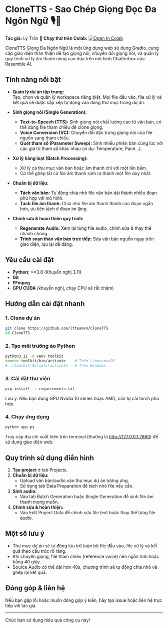 # CloneTTS - Sao Chép Giọng Đọc Đa Ngôn Ngữ 🎙️🧠

**Tác giả:** Lý Trần
**🚀 Chạy thử trên Colab:** [![Open In Colab](https://colab.research.google.com/assets/colab-badge.svg)]([https://colab.research.google.com/drive/1nmdU6vTKRBnjRxHDKudFxdCGbIB4Q3RM?usp=sharing](https://colab.research.google.com/drive/1ttXQ5GuMYm4ZPMrWNLFarm56efz8wDGt))

CloneTTS Giọng Đa Ngôn Ngữ là một ứng dụng web sử dụng Gradio, cung cấp giao diện thân thiện để tạo giọng nói, chuyển đổi giọng nói, và quản lý quy trình xử lý âm thanh nâng cao dựa trên mô hình Chatterbox của Resemble AI.

## Tính năng nổi bật

- **Quản lý dự án tập trung:**  
  Tạo, chọn và quản lý workspace riêng biệt. Mọi file đầu vào, file xử lý và kết quả sẽ được sắp xếp tự động vào đúng thư mục trong dự án.

- **Sinh giọng nói (Single Generation):**
    - **Text-to-Speech (TTS):** Sinh giọng nói chất lượng cao từ văn bản, có thể dùng file tham chiếu để clone giọng.
    - **Voice Conversion (VC):** Chuyển đổi đặc trưng giọng nói của file nguồn sang tham chiếu.
    - **Quét tham số (Parameter Sweep):** Sinh nhiều phiên bản cùng lúc với các giá trị tham số khác nhau (ví dụ: Temperature, Pace...).

- **Xử lý hàng loạt (Batch Processing):**
    - Xử lý cả thư mục văn bản hoặc âm thanh chỉ với một lần bấm.
    - Có thể ghép tất cả file âm thanh sinh ra thành một file duy nhất.

- **Chuẩn bị dữ liệu:**
    - **Tách văn bản:** Tự động chia nhỏ file văn bản dài thành nhiều đoạn phù hợp với mô hình.
    - **Tách file âm thanh:** Chia nhỏ file âm thanh thành các đoạn ngắn hơn, ưu tiên tách ở đoạn im lặng.

- **Chỉnh sửa & hoàn thiện quy trình:**
    - **Regenerate Audio:** Xem lại từng file audio, chỉnh sửa & thay thế nhanh chóng.
    - **Trình soạn thảo văn bản trực tiếp:** Sửa văn bản nguồn ngay trên giao diện, lưu lại dễ dàng.

## Yêu cầu cài đặt

- **Python:** >=3.8 (Khuyến nghị 3.11)
- **Git**
- **FFmpeg**
- **GPU CUDA** (khuyến nghị, chạy CPU sẽ rất chậm)

## Hướng dẫn cài đặt nhanh

### 1. Clone dự án

```bash
git clone https://github.com/ltteamvn/CloneTTS
cd CloneTTS
```

### 2. Tạo môi trường ảo Python

```bash
python3.11 -m venv toolkit
source toolkit/bin/activate    # Trên Linux/macOS
# .\toolkit\Scripts\activate   # Trên Windows
```

### 3. Cài đặt thư viện

```bash
pip install -r requirements.txt
```

Lưu ý: Nếu bạn dùng GPU Nvidia 10 series hoặc AMD, cần tự cài torch phù hợp.

### 4. Chạy ứng dụng

```bash
python app.py
```

Truy cập địa chỉ xuất hiện trên terminal (thường là http://127.0.0.1:7860) để sử dụng giao diện web.

## Quy trình sử dụng điển hình

1. **Tạo project** ở tab Projects.
2. **Chuẩn bị dữ liệu:**  
   - Upload văn bản/audio vào thư mục dự án tương ứng.  
   - Sử dụng tab Data Preparation để tách nhỏ file nếu cần.
3. **Sinh audio:**  
   - Vào tab Batch Generation hoặc Single Generation để sinh file âm thanh mong muốn.
4. **Chỉnh sửa & hoàn thiện:**  
   - Vào Edit Project Data để chỉnh sửa file text hoặc thay thế từng file audio.

## Một số lưu ý

- Thư mục dự án sẽ tự động lưu trữ toàn bộ file đầu vào, file xử lý và kết quả theo cấu trúc rõ ràng.
- Khi chuyển giọng, file tham chiếu (reference voice) nên ngắn hơn hoặc bằng 40 giây.
- Source Audio có thể dài hơn 40s, chương trình sẽ tự động chia nhỏ và ghép lại kết quả.

## Đóng góp & liên hệ

Nếu bạn gặp lỗi hoặc muốn đóng góp ý kiến, hãy tạo issue hoặc liên hệ trực tiếp với tác giả.

---

Chúc bạn sử dụng hiệu quả công cụ này!

